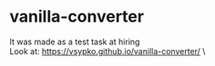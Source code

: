 # vanilla-converter
It was made as a test task at hiring\
Look at: https://vsypko.github.io/vanilla-converter/ \

